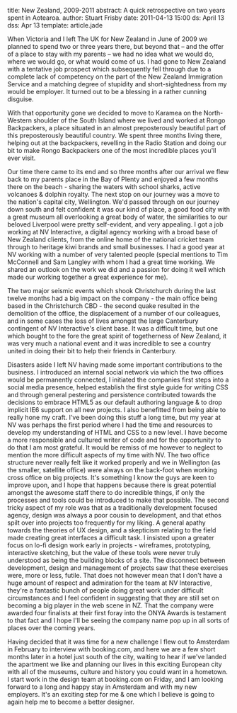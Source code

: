 title: New Zealand, 2009-2011
abstract: A quick retrospective on two years spent in Aotearoa.
author: Stuart Frisby
date: 2011-04-13 15:00
ds: April 13
dss: Apr 13
template: article.jade

When Victoria and I left The UK for New Zealand in June of 2009 we planned to spend two or three years there, but beyond that – and the offer of a place to stay with my parents – we had no idea what we would do, where we would go, or what would come of us. I had gone to New Zealand with a tentative job prospect which subsequently fell through due to a complete lack of competency on the part of the New Zealand Immigration Service and a matching degree of stupidity and short-sightedness from my would be employer. It turned out to be a blessing in a rather cunning disguise.

With that opportunity gone we decided to move to Karamea on the North-Western shoulder of the South Island where we lived and worked at Rongo Backpackers, a place situated in an almost preposterously beautiful part of this preposterously beautiful country. We spent three months living there, helping out at the backpackers, revelling in the Radio Station and doing our bit to make Rongo Backpackers one of the most incredible places you'll ever visit.

Our time there came to its end and so three months after our arrival we flew back to my parents place in the Bay of Plenty and enjoyed a few months there on the beach - sharing the waters with school sharks, active volcanoes & dolphin royalty. The next stop on our journey was a move to the nation's capital city, Wellington. We'd passed through on our journey down south and felt confident it was our kind of place, a good food city with a great museum all overlooking a great body of water, the similarities to our beloved Liverpool were pretty self-evident, and very appealing. I got a job working at NV Interactive, a digital agency working with a broad base of New Zealand clients, from the online home of the national cricket team through to heritage kiwi brands and small businesses. I had a good year at NV working with a number of very talented people (special mentions to Tim McConnell and Sam Langley with whom I had a great time working. We shared an outlook on the work we did and a passion for doing it well which made our working together a great experience for me).

The two major seismic events which shook Christchurch during the last twelve months had a big impact on the company - the main office being based in the Christchurch CBD - the second quake resulted in the demolition of the office, the displacement of a number of our colleagues, and in some cases the loss of lives amongst the large Canterbury contingent of NV Interactive's client base. It was a difficult time, but one which bought to the fore the great spirit of togetherness of New Zealand, it was very much a national event and it was incredible to see a country united in doing their bit to help their friends in Canterbury.

Disasters aside I left NV having made some important contributions to the business. I introduced an internal social network via which the two offices would be permanently connected, I initiated the companies first steps into a social media presence, helped establish the first style guide for writing CSS and through general pestering and persistence contributed towards the decisions to embrace HTML5 as our default authoring language & to drop implicit IE6 support on all new projects. I also benefitted from being able to really hone my craft. I've been doing this stuff a long time, but my year at NV was perhaps the first period where I had the time and resources to develop my understanding of HTML and CSS to a new level. I have become a more responsible and cultured writer of code and for the opportunity to do that I am most grateful. It would be remiss of me however to neglect to mention the more difficult aspects of my time with NV. The two office structure never really felt like it worked properly and we in Wellington (as the smaller, satellite office) were always on the back-foot when working cross office on big projects. It's something I know the guys are keen to improve upon, and I hope that happens because there is great potential amongst the awesome staff there to do incredible things, if only the processes and tools could be introduced to make that possible. The second tricky aspect of my role was that as a traditionally development focused agency, design was always a poor cousin to development, and that ethos spilt over into projects too frequently for my liking. A general apathy towards the theories of UX design, and a skepticism relating to the field made creating great interfaces a difficult task. I insisted upon a greater focus on lo-fi design work early in projects - wireframes, prototyping, interactive sketching, but the value of these tools were never truly understood as being the building blocks of a site. The disconnect between development, design and management of projects saw that these exercises were, more or less, futile. That does not however mean that I don't have a huge amount of respect and admiration for the team at NV Interactive, they're a fantastic bunch of people doing great work under difficult circumstances and I feel confident in suggesting that they are still set on becoming a big player in the web scene in NZ. That the company were awarded four finalists at their first foray into the ONYA Awards is testament to that fact and I hope I'll be seeing the company name pop up in all sorts of places over the coming years.

Having decided that it was time for a new challenge I flew out to Amsterdam in February to interview with booking.com, and here we are a few short months later in a hotel just south of the city, waiting to hear if we've landed the apartment we like and planning our lives in this exciting European city with all of the museums, culture and history you could want in a hometown. I start work in the design team at booking.com on Friday, and I am looking forward to a long and happy stay in Amsterdam and with my new employers. It's an exciting step for me & one which I believe is going to again help me to become a better designer.